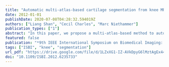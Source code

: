 ```yaml
---
title: "Automatic multi-atlas-based cartilage segmentation from knee MR images"
date: 2012-01-01
publishDate: 2020-07-08T04:28:32.594019Z
authors: ["Liang Shan", "Cecil Charles", "Marc Niethammer"]
publication_types: ["1"]
abstract: "In this paper, we propose a multi-atlas-based method to automatically segment the femoral and tibial cartilage from T1 weighted magnetic resonance (MR) knee images. The segmentation result is a joint decision of the spatial priors from a multi-atlas registration and the local likelihoods within a Bayesian framework. The cartilage likelihoods are obtained from a probabilistic k nearest neighbor classification. Validation results on 18 knee MR images against the manual expert segmentations from a dataset acquired for osteoarthritis research show good performance for the segmentation of femoral and tibial cartilage (mean Dice similarity coefficient of 75.2% and 81.7% respectively)."
featured: false
publication: "*9th IEEE International Symposium on Biomedical Imaging: From Nano to Macro, ISBI 2012, May 2-5, 2012, Barcelona, Spain, Proceedings*"
tags: ["ISBI", "knee", "segmentation"]
url_pdf: "https://drive.google.com/file/d/1LZxXG1-IZ-AVkDpyG6lMztAgEx44d04I"
doi: "10.1109/ISBI.2012.6235733"
---
```


